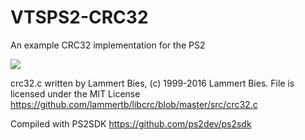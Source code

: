# VTSPS2-CRC32
An example CRC32 implementation for the PS2

<img src="https://i.gyazo.com/23236d276e4c37163e2a9ed8c121f6dc.png">

crc32.c written by Lammert Bies, (c) 1999-2016 Lammert Bies. File is licensed under the MIT License
https://github.com/lammertb/libcrc/blob/master/src/crc32.c

Compiled with PS2SDK
https://github.com/ps2dev/ps2sdk